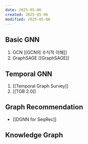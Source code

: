 ```yaml
---
date: 2025-05-06
created: 2025-05-06
modified: 2025-05-06
---
```


## Basic GNN
1. GCN 
	[[GCN의 수식적 이해]]
2. GraphSAGE
	[[GraphSAGE]]

## Temporal GNN
1. [[Temporal Graph Survey]]
2. [[TGB 2.0]]

## Graph Recommendation
- [[DGNN for SeqRec]]

## Knowledge Graph 



